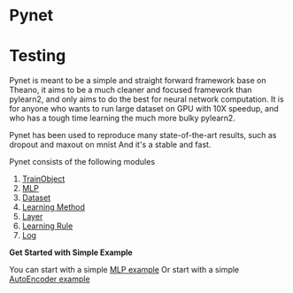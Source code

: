 Pynet
=====

<h1> Testing </h1>

Pynet is meant to be a simple and straight forward framework base on Theano, it aims to be a much cleaner and focused framework than pylearn2, and only aims to do the best for neural network computation. It is for anyone who wants to run large dataset on GPU with 10X speedup, and who has a tough time learning the much more bulky pylearn2.

Pynet has been used to reproduce many state-of-the-art results, such as dropout and maxout on mnist And it's a stable and fast.

Pynet consists of the following modules

1. [TrainObject](doc/train_object.md)
2. [MLP](doc/model.md)
3. [Dataset](doc/dataset.md)
4. [Learning Method](doc/learning_method.md)
5. [Layer](doc/layer.md)
6. [Learning Rule](doc/learning_rule.md)
7. [Log](doc/log.md)

__Get Started with Simple Example__

You can start with a simple [MLP example](doc/mlp_example.md)
Or start with a simple [AutoEncoder example](doc/ae_example.md)
